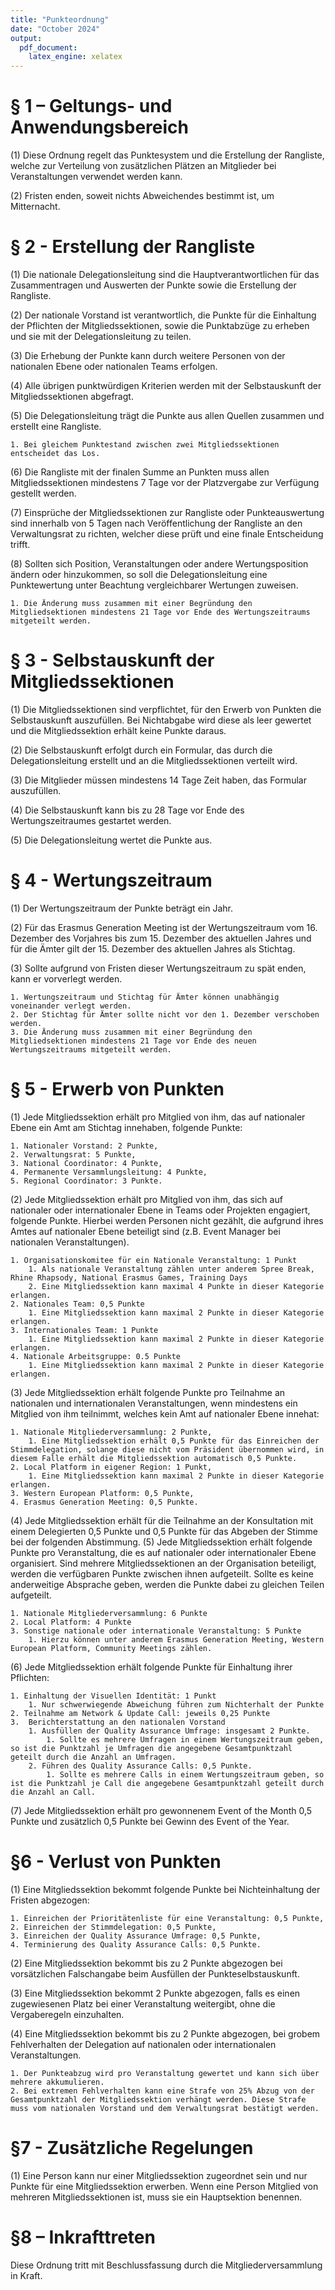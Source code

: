 ```yaml
---
title: "Punkteordnung"
date: "October 2024"
output: 
  pdf_document:
    latex_engine: xelatex
---
```

# § 1 – Geltungs- und Anwendungsbereich
(1) Diese Ordnung regelt das Punktesystem und die Erstellung der Rangliste, welche zur Verteilung von zusätzlichen Plätzen an Mitglieder bei Veranstaltungen verwendet werden kann.

(2) Fristen enden, soweit nichts Abweichendes bestimmt ist, um Mitternacht.

# § 2 - Erstellung der Rangliste
(1) Die nationale Delegationsleitung sind die Hauptverantwortlichen für das Zusammentragen und Auswerten der Punkte sowie die Erstellung der Rangliste.

(2) Der nationale Vorstand ist verantwortlich, die Punkte für die Einhaltung der Pflichten der Mitgliedssektionen, sowie die Punktabzüge zu erheben und sie mit der Delegationsleitung zu teilen.

(3) Die Erhebung der Punkte kann durch weitere Personen von der nationalen Ebene oder nationalen Teams erfolgen.

(4) Alle übrigen punktwürdigen Kriterien werden mit der Selbstauskunft der Mitgliedssektionen abgefragt.

(5) Die Delegationsleitung trägt die Punkte aus allen Quellen zusammen und erstellt eine Rangliste.

    1. Bei gleichem Punktestand zwischen zwei Mitgliedssektionen entscheidet das Los.

(6) Die Rangliste mit der finalen Summe an Punkten muss allen Mitgliedssektionen mindestens 7 Tage vor der Platzvergabe zur Verfügung gestellt werden.

(7) Einsprüche der Mitgliedssektionen zur Rangliste oder Punkteauswertung sind innerhalb von 5 Tagen nach Veröffentlichung der Rangliste an den Verwaltungsrat zu richten, welcher diese prüft und eine finale Entscheidung trifft.

(8) Sollten sich Position, Veranstaltungen oder andere Wertungsposition ändern oder hinzukommen, so soll die Delegationsleitung eine Punktewertung unter Beachtung vergleichbarer Wertungen zuweisen.

    1. Die Änderung muss zusammen mit einer Begründung den Mitgliedsektionen mindestens 21 Tage vor Ende des Wertungszeitraums mitgeteilt werden.

# § 3 - Selbstauskunft der Mitgliedssektionen
(1) Die Mitgliedssektionen sind verpflichtet, für den Erwerb von Punkten die Selbstauskunft auszufüllen. Bei Nichtabgabe wird diese als leer gewertet und die Mitgliedssektion erhält keine Punkte daraus.

(2) Die Selbstauskunft erfolgt durch ein Formular, das durch die Delegationsleitung erstellt und an die Mitgliedssektionen verteilt wird.

(3) Die Mitglieder müssen mindestens 14 Tage Zeit haben, das Formular auszufüllen.

(4) Die Selbstauskunft kann bis zu 28 Tage vor Ende des Wertungszeitraumes gestartet werden.

(5) Die Delegationsleitung wertet die Punkte aus.

# § 4 - Wertungszeitraum
(1) Der Wertungszeitraum der Punkte beträgt ein Jahr.

(2) Für das Erasmus Generation Meeting ist der Wertungszeitraum vom 16. Dezember des Vorjahres bis zum 15. Dezember des aktuellen Jahres und für die Ämter gilt der 15. Dezember des aktuellen Jahres als Stichtag.

(3) Sollte aufgrund von Fristen dieser Wertungszeitraum zu spät enden, kann er  vorverlegt werden.

    1. Wertungszeitraum und Stichtag für Ämter können unabhängig voneinander verlegt werden.
    2. Der Stichtag für Ämter sollte nicht vor den 1. Dezember verschoben werden.
    3. Die Änderung muss zusammen mit einer Begründung den Mitgliedsektionen mindestens 21 Tage vor Ende des neuen Wertungszeitraums mitgeteilt werden.


# § 5 - Erwerb von Punkten
(1) Jede Mitgliedssektion erhält pro Mitglied von ihm, das auf nationaler Ebene ein Amt am Stichtag innehaben, folgende Punkte:

    1. Nationaler Vorstand: 2 Punkte,
    2. Verwaltungsrat: 5 Punkte,
    3. National Coordinator: 4 Punkte,
    4. Permanente Versammlungsleitung: 4 Punkte,
    5. Regional Coordinator: 3 Punkte.

(2) Jede Mitgliedssektion erhält pro Mitglied von ihm, das sich auf nationaler oder internationaler Ebene in Teams oder Projekten engagiert, folgende Punkte. Hierbei werden Personen nicht gezählt, die aufgrund ihres Amtes auf nationaler Ebene beteiligt sind (z.B. Event Manager bei nationalen Veranstaltungen).

    1. Organisationskomitee für ein Nationale Veranstaltung: 1 Punkt
        1. Als nationale Veranstaltung zählen unter anderem Spree Break, Rhine Rhapsody, National Erasmus Games, Training Days
        2. Eine Mitgliedssektion kann maximal 4 Punkte in dieser Kategorie erlangen.
    2. Nationales Team: 0,5 Punkte
        1. Eine Mitgliedssektion kann maximal 2 Punkte in dieser Kategorie erlangen.
    3. Internationales Team: 1 Punkte
        1. Eine Mitgliedssektion kann maximal 2 Punkte in dieser Kategorie erlangen.
    4. Nationale Arbeitsgruppe: 0.5 Punkte
        1. Eine Mitgliedssektion kann maximal 2 Punkte in dieser Kategorie erlangen.

(3) Jede Mitgliedssektion erhält folgende Punkte pro Teilnahme an nationalen und internationalen Veranstaltungen, wenn mindestens ein Mitglied von ihm teilnimmt, welches kein Amt auf nationaler Ebene innehat:

    1. Nationale Mitgliederversammlung: 2 Punkte,
        1. Eine Mitgliedssektion erhält 0,5 Punkte für das Einreichen der Stimmdelegation, solange diese nicht vom Präsident übernommen wird, in diesem Falle erhält die Mitgliedssektion automatisch 0,5 Punkte.
    2. Local Platform in eigener Region: 1 Punkt,
        1. Eine Mitgliedssektion kann maximal 2 Punkte in dieser Kategorie erlangen.
    3. Western European Platform: 0,5 Punkte,
    4. Erasmus Generation Meeting: 0,5 Punkte.

(4) Jede Mitgliedssektion erhält für die Teilnahme an der Konsultation mit einem Delegierten  0,5 Punkte und 0,5 Punkte für das Abgeben der Stimme bei der folgenden Abstimmung.
(5) Jede Mitgliedssektion erhält folgende Punkte pro Veranstaltung, die es auf nationaler oder internationaler Ebene organisiert. Sind mehrere Mitgliedssektionen an der Organisation beteiligt, werden die verfügbaren Punkte zwischen ihnen aufgeteilt. Sollte es keine anderweitige Absprache geben, werden die Punkte dabei zu gleichen Teilen aufgeteilt.

    1. Nationale Mitgliederversammlung: 6 Punkte
    2. Local Platform: 4 Punkte
    3. Sonstige nationale oder internationale Veranstaltung: 5 Punkte
        1. Hierzu können unter anderem Erasmus Generation Meeting, Western European Platform, Community Meetings zählen.

(6) Jede Mitgliedssektion erhält folgende Punkte für Einhaltung ihrer Pflichten:

    1. Einhaltung der Visuellen Identität: 1 Punkt
        1. Nur schwerwiegende Abweichung führen zum Nichterhalt der Punkte
    2. Teilnahme am Network & Update Call: jeweils 0,25 Punkte
    3.  Berichterstattung an den nationalen Vorstand
        1. Ausfüllen der Quality Assurance Umfrage: insgesamt 2 Punkte.
            1. Sollte es mehrere Umfragen in einem Wertungszeitraum geben, so ist die Punktzahl je Umfragen die angegebene Gesamtpunktzahl geteilt durch die Anzahl an Umfragen.
        2. Führen des Quality Assurance Calls: 0,5 Punkte.
            1. Sollte es mehrere Calls in einem Wertungszeitraum geben, so ist die Punktzahl je Call die angegebene Gesamtpunktzahl geteilt durch die Anzahl an Call.

(7) Jede Mitgliedssektion erhält pro gewonnenem Event of the Month 0,5 Punkte und zusätzlich 0,5 Punkte bei Gewinn des Event of the Year.

# §6 - Verlust von Punkten
(1) Eine Mitgliedssektion bekommt folgende Punkte bei Nichteinhaltung der Fristen abgezogen:

    1. Einreichen der Prioritätenliste für eine Veranstaltung: 0,5 Punkte,
    2. Einreichen der Stimmdelegation: 0,5 Punkte,
    3. Einreichen der Quality Assurance Umfrage: 0,5 Punkte,
    4. Terminierung des Quality Assurance Calls: 0,5 Punkte.

(2) Eine Mitgliedssektion bekommt bis zu 2 Punkte abgezogen bei vorsätzlichen Falschangabe beim Ausfüllen der Punkteselbstauskunft.

(3) Eine Mitgliedssektion bekommt 2 Punkte abgezogen, falls es einen zugewiesenen Platz bei einer Veranstaltung weitergibt, ohne die Vergaberegeln einzuhalten.

(4) Eine Mitgliedssektion bekommt bis zu 2 Punkte abgezogen, bei grobem Fehlverhalten der Delegation auf nationalen oder internationalen Veranstaltungen.

    1. Der Punkteabzug wird pro Veranstaltung gewertet und kann sich über mehrere akkumulieren.
    2. Bei extremen Fehlverhalten kann eine Strafe von 25% Abzug von der Gesamtpunktzahl der Mitgliedssektion verhängt werden. Diese Strafe muss vom nationalen Vorstand und dem Verwaltungsrat bestätigt werden.

# §7 - Zusätzliche Regelungen
(1) Eine Person kann nur einer Mitgliedssektion zugeordnet sein und nur Punkte für eine Mitgliedssektion erwerben. Wenn eine Person Mitglied von mehreren Mitgliedssektionen ist, muss sie ein Hauptsektion benennen.

# §8 – Inkrafttreten
Diese Ordnung tritt mit Beschlussfassung durch die Mitgliederversammlung in Kraft.
